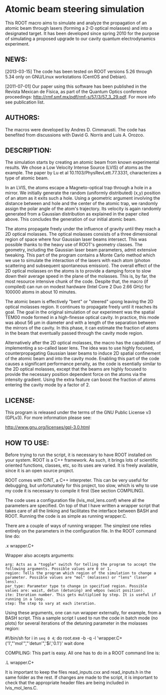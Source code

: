 
# Atomic beam steering simulation

This ROOT macro aims to simulate and analyze the propagation of an atomic beam through lasers (forming a 2-D optical molasses) and into a designated target. It has been developed since spring 2010 for the purpose of simulating a proposed upgrade to our cavity quantum electrodynamics experiment.

## NEWS:

[2013-03-15] The code has been tested on ROOT versions 5.26 through 5.34 only on GNU/Linux workstations (CentOS and Debian).

[2011-07-01] Our paper using this software has been published in the Revista Mexican de Física, as part of the Quantum Optics conference proceedings: http://rmf.smf.mx/pdf/rmf-s/57/3/57_3_29.pdf. For more info see publication list.

## AUTHORS:
The macros were developed by Andres D. Cimmarusti. The code has benefited from discussions with David G. Norris and Luis A. Orozco.

## DESCRIPTION:

The simulation starts by creating an atomic beam from known experimental results. We chose a Low Velocity Intense Source (LVIS) of atoms as the example. The paper by Lu et al 10.1103/PhysRevLett.77.3331, characterizes a type of atomic beam.

In an LVIS, the atoms escape a Magneto-optical trap through a hole in a mirror. We initially generate the random (uniformly distributed) (x,y) position of an atom as it exits such a hole. Using a geometric argument involving the distance between and hole and the center of the atomic trap, we randomly assign the polar angle of the atom's trajectory. Its velocity is again randomly generated from a Gaussian distribution as explained in the paper cited above. This concludes the generation of our initial atomic beam.

The atoms propagate freely under the influence of gravity until they reach a 2D optical molasses. The optical molasses consists of a three dimensional region of space where four Gaussian laser beams intersect. This was possible thanks to the heavy use of ROOT's geometry classes. The geometry, including the Gaussian laser beam parameters, admit extensive tweaking. This part of the program contains a Monte Carlo method which we use to simulate the interaction of the lasers with each atom (photon scattering and subsequent spontaneous emission). The overall effect of the 2D optical molasses on the atoms is to provide a damping force to slow down their average speed in the plane of the molasses. This is, by far, the most resource intensive chunk of the code. Despite that, the macro (if compiled) can run on modest hardware (Intel Core 2 Duo 2.66 GHz) for 100000 atoms in about 10 minutes.

The atomic beam is effectively "bent" or "steered" upong leaving the 2D optical molasses region. It continues to propagate freely until it reaches its goal. The goal in the original simulation of our experiment was the spatial TEM00 mode formed in a high-finesse optical cavity. In practice, this mode was about 56 µm in diameter and with a length of the separation between the mirrors of the cavity. In this phase, it can estimate the fraction of atoms in the beam that eventually passed through the cavity mode region.

Alternatively after the 2D optical molasses, the macro has the capabilities of implementing a so-called laser lens. The idea was to use highly focused, counterpropagating Gaussian laser beams to induce 2D spatial confinement of the atomic beam and into the cavity mode. Enabling this part of the code causes a significant performance penalty, as the code is esentially similar to the 2D optical molasses, except that the beams are highly focused to provide the necessary position dependent force on the atoms via the intensity gradient. Using the extra feature can boost the fraction of atoms entering the cavity mode by a factor of 2.

## LICENSE:

This program is released under the terms of the GNU Public License v3 (GPLv3). For more information please see:

http://www.gnu.org/licenses/gpl-3.0.html

## HOW TO USE:

Before trying to run the script, it is necessary to have ROOT installed on your system. ROOT is a C++ framework. As such, it brings lots of scientific oriented functions, classes, etc, so its uses are varied. It is freely available, since it is an open source project.

ROOT comes with CINT, a C++ interpreter. This can be very useful for debugging, but unfortunately for this project, too slow, which is why to use my code it is necessary to compile it first (See section COMPILING).

The code uses a configuration file (lvis_mol_lens.conf) where all the parameters are specified. On top of that I have written a wrapper script that takes care of all the linking and facilitates the interface between BASH and ROOT. Running the code is as simple as running wrapper.C.

There are a couple of ways of running wrapper. The simplest one relies entirely on the parameters in the configuration file. In the ROOT command line do:

.x wrapper.C+

Wrapper also accepts arguments:

    arg: Acts as a "toggle" switch for telling the program to accept the following arguments. Possible values are 0 or 1.
    region: Tells the program which region of the simulation to change a parameter. Possible values are "mol" (molasses) or "lens" (laser lens).
    par_type: Parameter type to change in specified region. Possible values are: waist, detun (detuning) and w0pos (waist position).
    ite: Iteration number. This gets multiplied by step. It is useful if running in a loop.
    step: The step to vary at each iteration.

Using these arguments, one can run wrapper externally, for example, from a BASH script. This a sample script I used to run the code in batch mode (no plots) for several iterations of the detuning parameter in the molasses region:

#!/bin/sh
for i in `seq 0 4`;
do
root.exe -b -q -l 'wrapper.C+('1',"'mol'","'detun'",'$i','0.1')'
wait
done

COMPILING:
This part is easy. All one has to do in a ROOT command line is:

.L wrapper.C+

It is important to keep the files read_inputs.cxx and read_inputs.h in the same folder as the rest. If changes are made to the script, it is important to check that the appropriate header files are being included in lvis_mol_lens.C.
